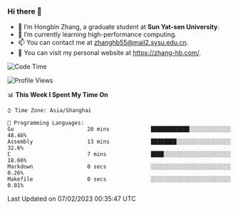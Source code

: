 ### Hi there 👋

- 🔭 I’m Hongbin Zhang, a graduate student at **Sun Yat-sen University**.
- 🌱 I’m currently learning high-performance computing.
- 📫 You can contact me at zhanghb55@mail2.sysu.edu.cn.
- 👀 You can visit my personal website at https://zhang-hb.com/.

<!--START_SECTION:waka-->
![Code Time](http://img.shields.io/badge/Code%20Time-50%20hrs%2016%20mins-blue)

![Profile Views](http://img.shields.io/badge/Profile%20Views-4-blue)

📊 **This Week I Spent My Time On** 

```text
⌚︎ Time Zone: Asia/Shanghai

💬 Programming Languages: 
Go                       20 mins             ████████████░░░░░░░░░░░░░   48.46% 
Assembly                 13 mins             ████████░░░░░░░░░░░░░░░░░   32.6% 
C                        7 mins              ████░░░░░░░░░░░░░░░░░░░░░   18.66% 
Markdown                 0 secs              ░░░░░░░░░░░░░░░░░░░░░░░░░   0.26% 
Makefile                 0 secs              ░░░░░░░░░░░░░░░░░░░░░░░░░   0.01%

```


 Last Updated on 07/02/2023 00:35:47 UTC
<!--END_SECTION:waka-->